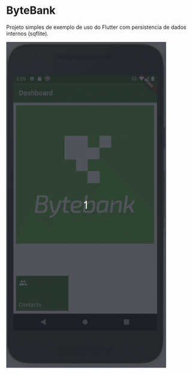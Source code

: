 # ByteBank

Projeto simples de exemplo de uso do Flutter com persistencia de dados internos (sqflite).

![App](bytebank2.gif)